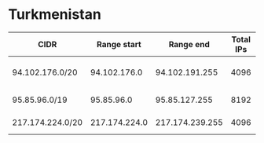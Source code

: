 # Turkmenistan

CIDR               | Range start     | Range end       | Total IPs  | Assign date | Owner
------------------ | --------------- | --------------- | ---------- | ----------- | -----
94.102.176.0/20    | 94.102.176.0    | 94.102.191.255  | 4096       | 2008-09-08  | Economy Society MTS Turkmenistan
95.85.96.0/19      | 95.85.96.0      | 95.85.127.255   | 8192       | 2008-12-31  | TurkmenTelecom ISP Network
217.174.224.0/20   | 217.174.224.0   | 217.174.239.255 | 4096       | 2001-04-12  | TurkmenTelecom ISP Network
